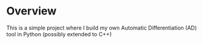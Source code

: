 # Overview

This is a simple project where I build my own Automatic Differentiation (AD) tool in Python (possibly extended to C++)

